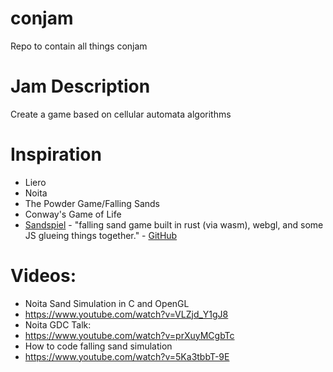 # conjam

Repo to contain all things conjam

# Jam Description

Create a game based on cellular automata algorithms

# Inspiration

- Liero
- Noita
- The Powder Game/Falling Sands
- Conway's Game of Life
- [Sandspiel](https://sandspiel.club/) - "falling sand game built in rust (via wasm), webgl, and some JS glueing things together." - [GitHub](https://github.com/MaxBittker/sandspiel)

# Videos:
- Noita Sand Simulation in C and OpenGL
- https://www.youtube.com/watch?v=VLZjd_Y1gJ8
- Noita GDC Talk:
- https://www.youtube.com/watch?v=prXuyMCgbTc
- How to code falling sand simulation
- https://www.youtube.com/watch?v=5Ka3tbbT-9E
  
